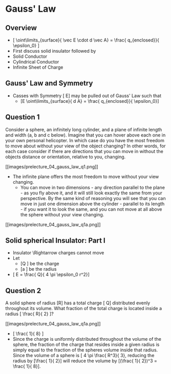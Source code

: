 # Gauss' Law

## Overview

* \[ \oint\limits_{surface}{ \vec E \cdot d \vec A} = \frac{ q_{enclosed}}{ \epsilon_0} \]
* First discuss solid insulator followed by 
* Solid Conductor
* Cylindrical Conductor
* Infinite Sheet of Charge

## Gauss' Law and Symmetry

* Casses with Symmetry \[ E\] may be pulled out of Gauss' Law such that
  * \[E \oint\limits_{surface}{ d A} = \frac{ q_{enclosed}}{ \epsilon_0}\]

## Question 1

Consider a sphere, an infinitely long cylinder, and a plane of infinite length 
and width (a, b and c below). Imagine that you can hover above each one in your 
own personal helicopter. In which case do you have the most freedom to move about 
without your view of the object changing? In other words, for each case consider 
if there are directions that you can move in without the objects distance or 
orientation, relative to you, changing.

[[images/prelecture_04_gauss_law_q1.png]]

* The infinite plane offers the most freedom to move without your view changing.
  * You can move in two dimensions - any direction parallel to the plane - as you 
    fly above it, and it will still look exactly the same from your perspective. 
    By the same kind of reasoning you will see that you can move in just one 
    dimension above the cylinder - parallel to its length - if you want it to 
    look the same, and you can not move at all above the sphere without your 
    view changing.

[[images/prelecture_04_gauss_law_q1a.png]]


## Solid spherical Insulator: Part I
* Insulator \Rightarrow charges cannot move
* Let 
  * \[Q \] be the charge
  * \[a \] be the radius
* \[ E = \frac{ Q}{ 4 \pi \epsilon_0 r^2}\]

## Question 2

A solid sphere of radius \[R\] has a total charge \[ Q\] distributed evenly throughout 
its volume. What fraction of the total charge is located inside a radius \[ \frac{ R}{ 2} \]?

[[images/prelecture_04_gauss_law_q1a.png]]

* \[ \frac{ 1}{ 8} \]
* Since the charge is uniformly distributed throughout the volume of the sphere, the fraction 
  of the charge that resides inside a given radius is simply equal to the fraction of the spheres 
  volume inside that radius. Since the volume of a sphere is \[ 4 \pi \frac{ R^3}{ 3}, reducing the 
  radius by \[\frac{ 1}{ 2}\] will reduce the volume by \[(\frac{ 1}{ 2})^3 = \frac{ 1}{ 8}\].